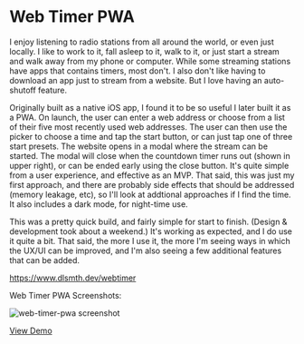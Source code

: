 # Web Timer PWA

I enjoy listening to radio stations from all around the world, or even just locally. I like to work to it, fall asleep to it, walk to it, or just start a stream and walk away from my phone or computer. While some streaming stations have apps that contains timers, most don't. I also don't like having to download an app just to stream from a website. But I love having an auto-shutoff feature.

Originally built as a native iOS app, I found it to be so useful I later built it as a PWA. On launch, the user can enter a web address or choose from a list of their five most recently used web addresses. The user can then use the picker to choose a time and tap the start button, or can just tap one of three start presets. The website opens in a modal where the stream can be started. The modal will close when the countdown timer runs out (shown in upper right), or can be ended early using the close button. It's quite simple from a user experience, and effective as an MVP. That said, this was just my first approach, and there are probably side effects that should be addressed (memory leakage, etc), so I'll look at addtional approaches if I find the time. It also includes a dark mode, for night-time use.

This was a pretty quick build, and fairly simple for start to finish. (Design & development took about a weekend.) It's working as expected, and I do use it quite a bit. That said, the more I use it, the more I'm seeing ways in which the UX/UI can be improved, and I'm also seeing a few additional features that can be added.

https://www.dlsmth.dev/webtimer


Web Timer PWA Screenshots:

![web-timer-pwa screenshot](https://www.dalesmith.com/temp/web-timer-pwa_screenshot.png)
 
[View Demo](https://www.dlsmth.dev/webtimer)
